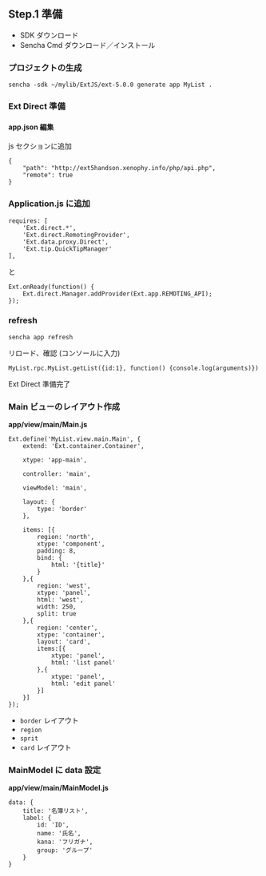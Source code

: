 ## Step.1 準備

* SDK ダウンロード
* Sencha Cmd ダウンロード／インストール

### プロジェクトの生成

    sencha -sdk ~/mylib/ExtJS/ext-5.0.0 generate app MyList .

### Ext Direct 準備

#### app.json 編集

js セクションに追加

    {
        "path": "http://ext5handson.xenophy.info/php/api.php",
        "remote": true
    }

### Application.js に追加

    requires: [
        'Ext.direct.*',
        'Ext.direct.RemotingProvider',
        'Ext.data.proxy.Direct',
        'Ext.tip.QuickTipManager'
    ],

と

    Ext.onReady(function() {
        Ext.direct.Manager.addProvider(Ext.app.REMOTING_API);
    });

### refresh

    sencha app refresh

リロード、確認 (コンソールに入力)

    MyList.rpc.MyList.getList({id:1}, function() {console.log(arguments)})

Ext Direct 準備完了

### Main ビューのレイアウト作成

**app/view/main/Main.js**

    Ext.define('MyList.view.main.Main', {
        extend: 'Ext.container.Container',

        xtype: 'app-main',

        controller: 'main',

        viewModel: 'main',

        layout: {
            type: 'border'
        },

        items: [{
            region: 'north',
            xtype: 'component',
            padding: 8,
            bind: {
                html: '{title}'
            }
        },{
            region: 'west',
            xtype: 'panel',
            html: 'west',
            width: 250,
            split: true
        },{
            region: 'center',
            xtype: 'container',
            layout: 'card',
            items:[{
                xtype: 'panel',
                html: 'list panel'
            },{
                xtype: 'panel',
                html: 'edit panel'
            }]
        }]
    });

* `border` レイアウト
* `region`
* `sprit`
* `card` レイアウト

### MainModel に data 設定

**app/view/main/MainModel.js**

    data: {
        title: '名簿リスト',
        label: {
            id: 'ID',
            name: '氏名',
            kana: 'フリガナ',
            group: 'グループ'
        }
    }


